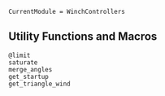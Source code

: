 ```@meta
CurrentModule = WinchControllers
```

## Utility Functions and Macros
```@docs
@limit
saturate
merge_angles
get_startup
get_triangle_wind
```
